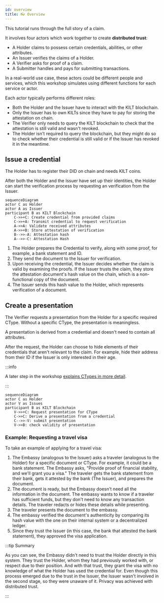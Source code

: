 ```yaml
---
id: overview
title: 👓 Overview
---
```


This tutorial runs through the full story of a claim.

It involves four actors which work together to create **distributed trust**:

-   A <span className="label-role holder">Holder</span> claims to possess certain credentials, abilities, or other attributes.
-   An <span className="label-role issuer">Issuer</span> verifies the claims of a <span className="label-role holder">Holder</span>.
-   A <span className="label-role verifier">Verifier</span> asks for proof of a claim.
-   A <span className="label-role submitter">Submitter</span> handles and pays for submitting transactions.

In a real-world use case, these actors could be different people and services, which this workshop simulates using different functions for each service or actor.

Each actor typically performs different roles:

-   Both the <span className="label-role holder">Holder</span> and the <span className="label-role issuer">Issuer</span> have to interact with the KILT blockchain.
-   Only the <span className="label-role issuer">Issuer</span> has to own KILTs since they have to pay for storing the attestation on chain.
-   The <span className="label-role verifier">Verifier</span> only needs to query the KILT blockchain to check that the attestation is still valid and wasn't revoked.
-   The <span className="label-role holder">Holder</span> isn't required to query the blockchain, but they might do so to check whether their credential is still valid or if the <span className="label-role issuer">Issuer</span> has revoked it in the meantime.

## Issue a credential

The <span className="label-role holder">Holder</span> has to register their DID on chain and needs KILT coins.

After both the <span className="label-role holder">Holder</span> and the <span className="label-role issuer">Issuer</span> have set up their identities, the <span className="label-role holder">Holder</span> can start the verification process by requesting an verification from the <span className="label-role issuer">Issuer</span>.

<!-- TODO: Correct diagrams -->

```mermaid
sequenceDiagram
actor C as Holder
actor A as Issuer
participant B as KILT Blockchain
    C->>+C: Create credential from provided claims
    C->>+A: Transmit credential to request verification
    A->>A: Validate received attributes
    A->>+B: Store attestation of verification
    B-->>-A: Attestation hash
    A-->>-C: Attestation Hash
```

1. The <span className="label-role holder">Holder</span> prepares the Credential to verify, along with some proof, for example, a bank statement and ID.
2. They send the document to the <span className="label-role issuer">Issuer</span> for verification.
3. Upon receiving the credential, the <span className="label-role issuer">Issuer</span> decides whether the claim is valid by examining the proofs. If the <span className="label-role claimer">Issuer</span> trusts the claim, they store the attestation document's hash value on the chain, which is a non-functional copy of the document.
4. The <span className="label-role issuer">Issuer</span> sends this hash value to the <span className="label-role holder">Holder</span>, which represents verification of a document.

## Create a presentation

The <span className="label-role verifier">Verifier</span> requests a presentation from the <span className="label-role holder">Holder</span> for a specific required CType. Without a specific CType, the presentation is meaningless.

A presentation is derived from a credential and doesn't need to contain all attributes.

After the request, the <span className="label-role holder">Holder</span> can choose to hide elements of their credentials that aren't relevant to the claim.
For example, hide their address from their ID if the <span className="label-role issuer">Issuer</span> is only interested in their age.

:::info

A later step in the workshop [explains CTypes in more detail](./04_issuer/03_ctype.md).

:::

```mermaid
sequenceDiagram
actor C as Holder
actor V as Issues
participant B as KILT Blockchain
    V->>+C: Request presentation for CType
    C->>C: Derive a presentation from a credential
    C-->>-V: submit presentation
    V->>B: check validity of presentation
```

<!-- TODO: verify? -->

### Example: Requesting a travel visa

To take an example of applying for a travel visa:

1. The Embassy (analogous to the Issuer) asks a traveler (analogous to the Holder) for a specific document or CType. For example, it could be a bank statement. The Embassy asks, "Provide proof of financial stability, and we'll grant you a visa." The traveler gets the bank statement from their bank, gets it attested by the bank (The Issuer), and prepares the document.
2. The document is ready, but the Embassy doesn't need all the information in the document. The embassy wants to know if a traveler has sufficient funds, but they don't need to know any transaction details. The traveler redacts or hides these details while presenting.
3. The traveler presents the document to the embassy.
4. The embassy verified the document's authenticity by comparing its hash value with the one on their internal system or a decentralized ledger.
5. Since they trust the Issuer (in this case, the bank that attested the bank statement), they approved the visa application.

:::tip Summary

As you can see, the Embassy didn't need to trust the Holder directly in this system.
They trust the Holder, whom they had previously worked with, or respect due to their position.
And with that trust, they grant the visa with no knowledge of what the Holder has used the credential for.
Even though this process emerged due to the trust in the Issuer, the Issuer wasn't involved in the second stage, so they were unaware of it.
Privacy was achieved with distributed trust.

:::
